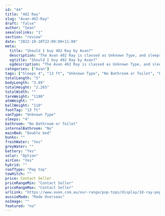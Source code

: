 ```yaml
---
id: "44"
title: "402 Ray"
slug: "Avan-402-Ray"
draft: "false"
author: "Sean"
seealsolinks: "1"
section: "review"
date: "2022-10-10T22:00:09+11:00"
meta:
  title: "Should I buy 402 Ray by Avan?"
  description: "The Avan 402 Ray is classed as Unknown Type, and sleeps 4 people. It is Made Overseas and comes in at 13 ft. It generally has No Bathroom or Toilet."
  ogtitle: "Should I buy 402 Ray by Avan?"
  ogdescription: "The Avan 402 Ray is classed as Unknown Type, and sleeps 4 people. It is Made Overseas and comes in at 13 ft. It generally has No Bathroom or Toilet."
categories: ["Avan"]
tags: ["Sleeps 4", "13 ft", "Unknown Type", "No Bathroom or Toilet", "Pop top", "Price Unknown", "Made Overseas"]
totalLength: "5"
bodyLength: "3.89"
totalHeight: "2.265"
totalWidth: ""
tareWeight: "1180"
atmWeight: ""
ballWeight: "110"
footTag: "13 ft"
vanType: "Unknown Type"
sleeps: "4"
bathroom: "No Bathroom or Toilet"
internalBathroom: "No"
mainBed: "Double bed"
bunks: ""
freshWater: "Yes"
greyWater: ""
battery: "Yes"
solar: "Option"
airCon: "Yes"
hybrid: ""
roofType: "Pop top"
towHitch: ""
price: Contact Seller
priceRangeMin: "Contact Seller"
priceRangeMax: "Contact Seller"
urlLink: "https://www.avan.com.au/our-range/pop-tops/display/10-ray-pop-top"
aussieMade: "Made Overseas"
noImage: ""
featured: "no"
---
```

